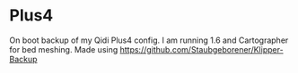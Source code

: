 # Plus4
On boot backup of my Qidi Plus4 config. I am running 1.6 and Cartographer for bed meshing. 
Made using https://github.com/Staubgeborener/Klipper-Backup

